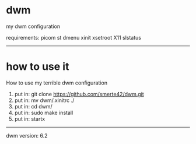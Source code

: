 # dwm
my dwm configuration

requirements:
picom
st
dmenu
xinit
xsetroot
X11
slstatus

------------------------------------
# how to use it
How to use my terrible dwm configuration

1. put in: git clone https://github.com/smerte42/dwm.git
2. put in: mv dwm/.xinitrc ./
3. put in: cd dwm/
4. put in: sudo make install
5. put in: startx

------------------------------------
dwm version: 6.2
